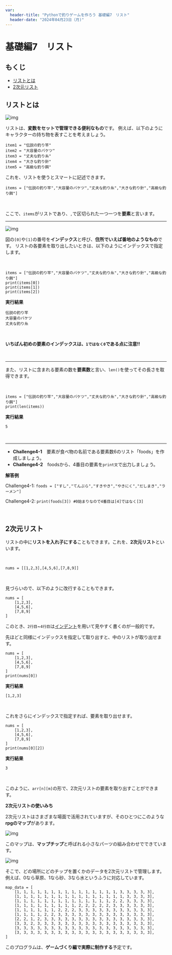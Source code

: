 ```yaml
---
var:
  header-title: "Pythonで釣りゲームを作ろう 基礎編7　リスト"
  header-date: "2024年04月23日（月)"
---
```


# 基礎編7　リスト 

## もくじ

-  [リストとは](basic07.html#リストとは) 
-  [2次元リスト](basic07.html#2次元リスト) 

## リストとは

![img](figs/07/arr.png)

リストは、**変数をセットで管理できる便利なもの**です。
例えば、以下のようにキャラクターの持ち物を表すことを考えましょう。

```python{.numberLines}
item1 = "伝説の釣り竿"
item2 = "大容量のバケツ"
item3 = "丈夫な釣り糸"
item4 = "大きな釣り針"
item5 = "高級な釣り餌"
```

これを、リストを使うとスマートに記述できます。

```python{.numberLines}
items = ["伝説の釣り竿","大容量のバケツ","丈夫な釣り糸","大きな釣り針","高級な釣り餌"]
```
<br>

ここで、`items`がリストであり、`,`で区切られた一つ一つを**要素**と言います。

---

![img](figs/07B/arr.png)

図の`[0]`や`[1]`の番号を**インデックス**と呼び、**住所でいえば番地のようなもの**です。
リストの各要素を取り出したいときは、以下のようにインデックスで指定します。

<br>

```python{.numberLines}
items = ["伝説の釣り竿","大容量のバケツ","丈夫な釣り糸","大きな釣り針","高級な釣り餌"]
print(items[0])
print(items[1])
print(items[2])
```

**<i class="fa-solid fa-terminal"></i> 実行結果**

```
伝説の釣り竿
大容量のバケツ
丈夫な釣り糸
```
<br>

<div class="note type-tips">

**いちばん初めの要素のインデックスは、`1ではなく0`である点に注意!!**

</div>

<br>

---

また、リストに含まれる要素の数を**要素数**と言い、`len()`を使ってその長さを取得できます。

<br>

```python{.numberLines}
items = ["伝説の釣り竿","大容量のバケツ","丈夫な釣り糸","大きな釣り針","高級な釣り餌"]
print(len(items))
```

**<i class="fa-solid fa-terminal"></i> 実行結果**

```
5
```
<br>

---

- **Challenge4-1**　要素が食べ物の名前である要素数6のリスト「foods」を作成しましょう。
- **Challenge4-2**　foodsから、4番目の要素を`print文`で出力しましょう。

**<i class="fa-solid fa-check"></i>解答例**

Challenge4-1: <span class="masked">`foods = ["すし","てんぷら","すきやき","やきにく","だしまき","ラーメン"]`</span>

Challenge4-2: <span class="masked">`print(foods[3]) #0始まりなので4番目は[4]ではなく[3]`</span>

<br>

## 2次元リスト

リストの中に**リストを入れ子にする**こともできます。これを、**2次元リスト**といいます。

<br>

```python{.numberLines}
nums = [[1,2,3],[4,5,6],[7,8,9]]
```

<br>

見づらいので、以下のように改行することもできます。

```python{.numberLines}
nums = [
    [1,2,3],
    [4,5,6],
    [7,8,9]
]
```

このとき、`2行目`~`4行目`は[インデント](basic03.html#インデント)を用いて見やすく書くのが一般的です。

先ほどと同様にインデックスを指定して取り出すと、中のリストが取り出せます。

```python{.numberLines}
nums = [
    [1,2,3],
    [4,5,6],
    [7,8,9]
]
print(nums[0])
```

**<i class="fa-solid fa-terminal"></i> 実行結果**

```
[1,2,3]
```
<br>

これをさらにインデックスで指定すれば、要素を取り出せます。

```python{.numberLines}
nums = [
    [1,2,3],
    [4,5,6],
    [7,8,9]
]
print(nums[0][2])
```

**<i class="fa-solid fa-terminal"></i> 実行結果**

```
3
```
<br>

このように、`arr[n][m]`の形で、2次元リストの要素を取り出すことができます。

<div class="note type-senior">

**2次元リストの使いみち**

2次元リストはさまざまな場面で活用されていますが、そのひとつにこのような**rpgのマップ**があります。

![img](figs/07/map.png)

このマップは、**マップチップ**と呼ばれる小さなパーツの組み合わせでできています。

![img](figs/07/chip.png)

そこで、どの場所にどのチップを置くかのデータを2次元リストで管理します。
例えば、0なら草原、1なら砂、3なら水というふうに対応しています。

```python{.numberLines}
map_data = [
    [1, 1, 1, 1, 1, 1, 1, 1, 1, 1, 1, 1, 1, 1, 1, 3, 3, 3, 3, 3],
    [1, 1, 1, 1, 1, 1, 1, 1, 1, 1, 1, 1, 1, 1, 1, 1, 3, 3, 3, 3],
    [1, 1, 1, 1, 1, 1, 1, 1, 1, 1, 1, 1, 1, 1, 2, 2, 3, 3, 3, 3],
    [1, 1, 1, 1, 1, 1, 1, 1, 1, 2, 2, 2, 2, 2, 3, 3, 3, 3, 3, 3],
    [1, 1, 1, 1, 1, 1, 2, 2, 2, 3, 3, 3, 3, 3, 3, 3, 3, 3, 3, 3],
    [1, 1, 1, 1, 2, 2, 3, 3, 3, 3, 3, 3, 3, 3, 3, 3, 3, 3, 3, 3],
    [2, 2, 1, 2, 3, 3, 3, 3, 3, 3, 3, 3, 3, 3, 3, 3, 3, 3, 3, 3],
    [3, 3, 2, 3, 3, 3, 3, 3, 3, 3, 3, 3, 3, 3, 3, 3, 3, 3, 3, 3],
    [3, 3, 3, 3, 3, 3, 3, 3, 3, 3, 3, 3, 3, 3, 3, 3, 3, 3, 3, 3],
    [3, 3, 3, 3, 3, 3, 3, 3, 3, 3, 3, 3, 3, 3, 3, 3, 3, 3, 3, 3],
]

```
このプログラムは、**ゲームづくり編で実際に制作する**予定です。


</div>

